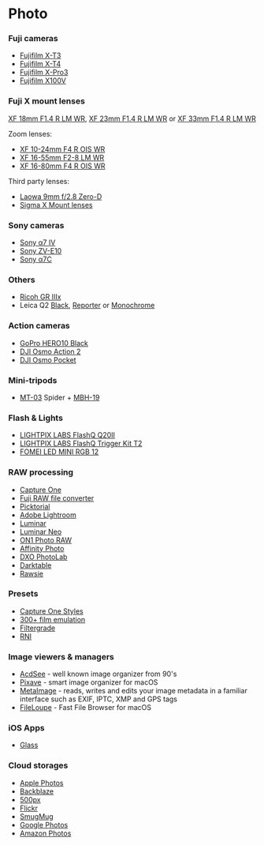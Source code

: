 # Photo
### Fuji cameras
* [Fujifilm X-T3](https://fujifilm-x.com/global/products/cameras/x-t3/)
* [Fujifilm X-T4](https://fujifilm-x.com/global/products/cameras/x-t4/)
* [Fujifilm X-Pro3](https://fujifilm-x.com/en-us/products/cameras/x-pro3/)
* [Fujifilm X100V](https://fujifilm-x.com/en-us/products/cameras/x100v/)

### Fuji X mount lenses

 [XF 18mm F1.4 R LM WR](https://fujifilm-x.com/global/products/lenses/xf18mmf14-r-lm-wr/), [XF 23mm F1.4 R LM WR](https://fujifilm-x.com/global/products/lenses/xf23mmf14-r-lm-wr/) or [XF 33mm F1.4 R LM WR](https://fujifilm-x.com/global/products/lenses/xf33mmf14-r-lm-wr/)

Zoom lenses:
* [XF 10-24mm F4 R OIS WR](https://fujifilm-x.com/global/products/lenses/xf10-24mmf4-r-ois-wr/)
* [XF 16-55mm F2-8 LM WR](https://fujifilm-x.com/global/products/lenses/xf16-55mmf28-r-lm-wr/)
* [XF 16-80mm F4 R OIS WR](https://fujifilm-x.com/global/products/lenses/xf16-80mmf4-r-ois-wr/)

Third party lenses:
* [Laowa 9mm f/2.8 Zero-D](https://www.venuslens.net/product/9mm/)
* [Sigma X Mount lenses](https://www.sigma-global.com/en/magazine/m_series/others-lenses/fujifilm-x-mount/sigma_xmount_lenses/)

### Sony cameras
* [Sony α7 IV](https://www.sony.cz/electronics/fotoaparaty-s-vymennymi-objektivy-2/ilce-7m4)
* [Sony ZV-E10](https://www.sony.co.uk/electronics/interchangeable-lens-cameras/zv-e10)
* [Sony α7C](https://www.sony.co.uk/electronics/interchangeable-lens-cameras/ilce-7c)

### Others
* [Ricoh GR IIIx](http://www.ricoh-imaging.co.jp/english/products/gr-3/)
* Leica Q2 [Black](https://leica-camera.com/en-SG/photography/cameras/q/q2-black), [Reporter](https://leica-camera.com/en-SG/photography/cameras/q/q2-reporter) or [Monochrome](https://leica-camera.com/en-SG/photography/cameras/q/q2-monochrom)

### Action cameras
* [GoPro HERO10 Black](https://gopro.com/en/cz/shop/cameras/hero10-black/CHDHX-101-master.html)
* [DJI Osmo Action 2](https://www.dji.com/cz/dji-action-2)
* [DJI Osmo Pocket](https://www.dji.com/cz/pocket-2)

### Mini-tripods
* [MT-03](https://www.leofoto.com/products_detail.php?id=293) Spider + [MBH-19](https://www.leofoto.com/products_detail.php?id=297)

### Flash & Lights
* [LIGHTPIX LABS FlashQ Q20II](https://www.lightpixlabs.com/pages/q20ii)
* [LIGHTPIX LABS FlashQ Trigger Kit T2](https://lightpixlabs.com/pages/flashq-t2)
* [FOMEI LED MINI RGB 12](https://landing.fomei.com/led-mini-rgb-12)

### RAW processing
* [Capture One](https://www.captureone.com/en/)
* [Fuji RAW file converter](http://www.fujifilm.com/support/digital_cameras/software/myfinepix_studio/rfc/)
* [Picktorial](https://www.picktorial.com/)
* [Adobe Lightroom](https://lightroom.adobe.com/)
* [Luminar](https://skylum.com/luminar)
* [Luminar Neo](https://skylum.com/luminar-neo)
* [ON1 Photo RAW](https://www.on1.com/products/photo-raw)
* [Affinity Photo](https://affinity.serif.com/en-us/photo/)
* [DXO PhotoLab](https://www.dxo.com/dxo-photolab/)
* [Darktable](https://www.darktable.org/)
* [Rawsie](https://rawsie.co/)

### Presets
* [Capture One Styles](https://www.captureone.com/en/products-plans/styles)
* [300+ film emulation](https://www.presetpro.com/product/film-emulation-capture-one/)
* [Filtergrade](https://filtergrade.com/product-category/capture-one-styles/)
* [RNI](https://reallyniceimages.com/store.html)

### Image viewers & managers
* [AcdSee](https://www.acdsee.com/en/index) - well known image organizer from 90's
* [Pixave](http://www.littlehj.com/mac/) - smart image organizer for macOS
* [MetaImage](https://neededapps.com/metaimage/) - reads, writes and edits your image metadata in a familiar interface such as EXIF, IPTC, XMP and GPS tags
* [FileLoupe](https://www.fileloupe.com/) - Fast File Browser for macOS

### iOS Apps
* [Glass](https://glass.photo/)

### Cloud storages
* [Apple Photos](https://support.apple.com/photos)
* [Backblaze](https://www.backblaze.com/)
* [500px](https://web.500px.com/)
* [Flickr](https://www.flickr.com/)
* [SmugMug](https://www.smugmug.com/)
* [Google Photos](https://photos.google.com/)
* [Amazon Photos](https://www.amazon.com/Amazon-Photos/b?ie=UTF8&node=13234696011)
